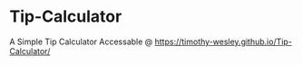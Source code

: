 # Tip-Calculator
A Simple Tip Calculator
Accessable @ https://timothy-wesley.github.io/Tip-Calculator/
